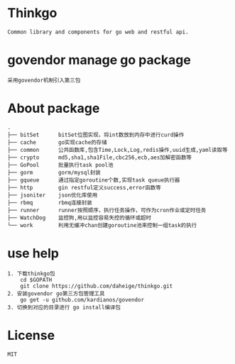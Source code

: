 # Thinkgo
    Common library and components for go web and restful api.
# govendor manage go package
    采用govendor机制引入第三包
# About package
    .
    ├── bitSet      bitSet位图实现，将int数放到内存中进行curd操作
    ├── cache       go实现cache的存储
    ├── common      公共函数库,包含Time,Lock,Log,redis操作,uuid生成,yaml读取等
    ├── crypto      md5,sha1,sha1File,cbc256,ecb,aes加解密函数等
    ├── GoPool      批量执行task pool池
    ├── gorm        gorm/mysql封装
    ├── gqueue      通过指定goroutine个数,实现task queue执行器
    ├── http        gin restful定义success,error函数等
    ├── jsoniter    json优化库使用     
    ├── rbmq        rbmq连接封装
    ├── runner      runner按照顺序，执行任务操作，可作为cron作业或定时任务  
    ├── WatchDog    监控狗,用以监控容易失控的循环或超时
    └── work        利用无缓冲chan创建goroutine池来控制一组task的执行
# use help
    1. 下载thinkgo包
        cd $GOPATH
        git clone https://github.com/daheige/thinkgo.git
    2. 安装govendor go第三方包管理工具
        go get -u github.com/kardianos/govendor
    3. 切换到对应的目录进行 go install编译包
# License
    MIT
